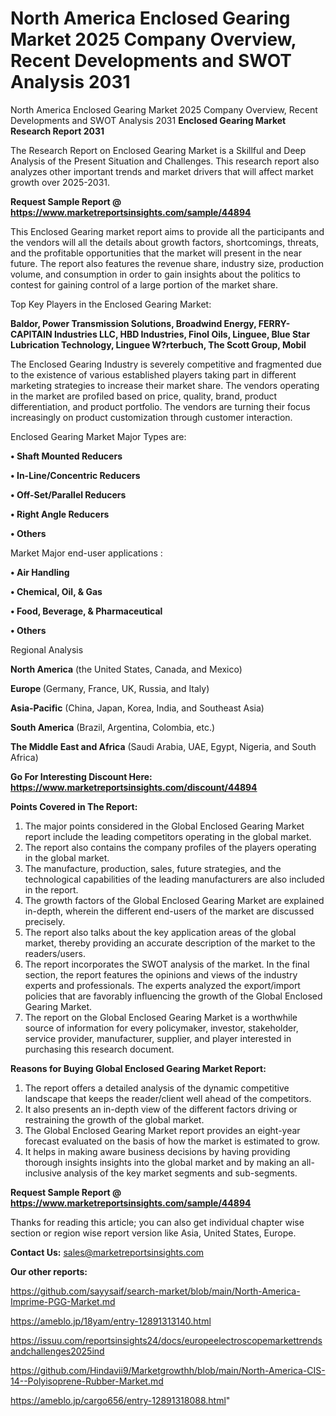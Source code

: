 # North America Enclosed Gearing Market 2025 Company Overview, Recent Developments and SWOT Analysis 2031
North America Enclosed Gearing Market 2025 Company Overview, Recent Developments and SWOT Analysis 2031
<strong>Enclosed Gearing Market Research Report 2031</strong>

The Research Report on Enclosed Gearing Market is a Skillful and Deep Analysis of the Present Situation and Challenges. This research report also analyzes other important trends and market drivers that will affect market growth over 2025-2031.

<strong>Request Sample Report @ <a href=https://www.marketreportsinsights.com/sample/44894>https://www.marketreportsinsights.com/sample/44894</a></strong>

This Enclosed Gearing market report aims to provide all the participants and the vendors will all the details about growth factors, shortcomings, threats, and the profitable opportunities that the market will present in the near future. The report also features the revenue share, industry size, production volume, and consumption in order to gain insights about the politics to contest for gaining control of a large portion of the market share.

Top Key Players in the Enclosed Gearing Market:

<strong>Baldor, Power Transmission Solutions, Broadwind Energy, FERRY-CAPITAIN Industries LLC, HBD Industries, Finol Oils, Linguee, Blue Star Lubrication Technology, Linguee W?rterbuch, The Scott Group, Mobil</strong>

The Enclosed Gearing Industry is severely competitive and fragmented due to the existence of various established players taking part in different marketing strategies to increase their market share. The vendors operating in the market are profiled based on price, quality, brand, product differentiation, and product portfolio. The vendors are turning their focus increasingly on product customization through customer interaction.

Enclosed Gearing Market Major Types are:

<strong>•  Shaft Mounted Reducers

•  In-Line/Concentric Reducers

•  Off-Set/Parallel Reducers

•  Right Angle Reducers

•  Others</strong>

Market Major end-user applications :

<strong>•  Air Handling

•  Chemical, Oil, & Gas

•  Food, Beverage, & Pharmaceutical

•  Others</strong>

Regional Analysis

</u><strong><b>North America</b></strong> (the United States, Canada, and Mexico)

<strong><b>Europe </b></strong>(Germany, France, UK, Russia, and Italy)

<strong><b>Asia-Pacific</b></strong> (China, Japan, Korea, India, and Southeast Asia)

<strong><b>South America</b></strong> (Brazil, Argentina, Colombia, etc.)

<strong><b>The Middle East and Africa</b></strong> (Saudi Arabia, UAE, Egypt, Nigeria, and South Africa)

<strong>Go For Interesting Discount Here: <a href=https://www.marketreportsinsights.com/discount/44894>https://www.marketreportsinsights.com/discount/44894</a></strong>

<strong>Points Covered in The Report:</strong>
<ol>
  <li>The major points considered in the Global Enclosed Gearing Market report include the leading competitors operating in the global market.</li>
  <li>The report also contains the company profiles of the players operating in the global market.</li>
  <li>The manufacture, production, sales, future strategies, and the technological capabilities of the leading manufacturers are also included in the report.</li>
  <li>The growth factors of the Global Enclosed Gearing Market are explained in-depth, wherein the different end-users of the market are discussed precisely.</li>
  <li>The report also talks about the key application areas of the global market, thereby providing an accurate description of the market to the readers/users.</li>
  <li>The report incorporates the SWOT analysis of the market. In the final section, the report features the opinions and views of the industry experts and professionals. The experts analyzed the export/import policies that are favorably influencing the growth of the Global Enclosed Gearing Market.</li>
  <li>The report on the Global Enclosed Gearing Market is a worthwhile source of information for every policymaker, investor, stakeholder, service provider, manufacturer, supplier, and player interested in purchasing this research document.</li>
</ol>
<strong>Reasons for Buying Global Enclosed Gearing Market Report:</strong>

<ol>
  <li>The report offers a detailed analysis of the dynamic competitive landscape that keeps the reader/client well ahead of the competitors.</li>
  <li>It also presents an in-depth view of the different factors driving or restraining the growth of the global market.</li>
  <li>The Global Enclosed Gearing Market report provides an eight-year forecast evaluated on the basis of how the market is estimated to grow.</li>
  <li>It helps in making aware business decisions by having providing thorough insights insights into the global market and by making an all-inclusive analysis of the key market segments and sub-segments.</li>
</ol>
<strong>Request Sample Report @ <a href=https://www.marketreportsinsights.com/sample/44894>https://www.marketreportsinsights.com/sample/44894</a></strong>


Thanks for reading this article; you can also get individual chapter wise section or region wise report version like Asia, United States, Europe.

<strong>Contact Us:</strong>
sales@marketreportsinsights.com

<strong>Our other reports:</strong>

<a href=https://github.com/sayysaif/search-market/blob/main/North-America-Imprime-PGG-Market.md>https://github.com/sayysaif/search-market/blob/main/North-America-Imprime-PGG-Market.md</a>

<a href=https://ameblo.jp/18yam/entry-12891313140.html>https://ameblo.jp/18yam/entry-12891313140.html</a>

<a href=https://issuu.com/reportsinsights24/docs/europeelectroscopemarkettrendsandchallenges2025ind>https://issuu.com/reportsinsights24/docs/europeelectroscopemarkettrendsandchallenges2025ind</a>

<a href=https://github.com/Hindavii9/Marketgrowthh/blob/main/North-America-CIS-14--Polyisoprene-Rubber-Market.md>https://github.com/Hindavii9/Marketgrowthh/blob/main/North-America-CIS-14--Polyisoprene-Rubber-Market.md</a>

<a href=https://ameblo.jp/cargo656/entry-12891318088.html>https://ameblo.jp/cargo656/entry-12891318088.html</a>"
